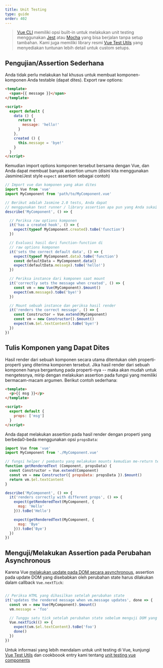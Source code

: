 ```yaml
---
title: Unit Testing
type: guide
order: 402
---
```


> [Vue CLI](https://cli.vuejs.org/) memiliki opsi built-in untuk melakukan unit testing menggunakan [Jest](https://github.com/facebook/jest) atau [Mocha](https://mochajs.org/) yang bisa berjalan tanpa setup tambahan. Kami juga memiliki library resmi [Vue Test Utils](https://vue-test-utils.vuejs.org/) yang menyediakan tuntunan lebih detail untuk custom setups.


## Pengujian/Assertion Sederhana

Anda tidak perlu melakukan hal khusus untuk membuat komponen-komponen Anda testable (dapat dites). Export raw options:

``` html
<template>
  <span>{{ message }}</span>
</template>

<script>
  export default {
    data () {
      return {
        message: 'hello!'
      }
    },
    created () {
      this.message = 'bye!'
    }
  }
</script>
```

Kemudian import options komponen tersebut bersama dengan Vue, dan Anda dapat membuat banyak assertion umum (disini kita menggunakan Jasmine/Jest style `expect` assertion sebagai contoh)


``` js
// Import vue dan komponen yang akan dites
import Vue from 'vue'
import MyComponent from 'path/to/MyComponent.vue'

// Berikut adalah Jasmine 2.0 tests, Anda dapat
// menggunakan test runner / library assertion apa pun yang Anda sukai
describe('MyComponent', () => {

  // Periksa raw options komponen
  it('has a created hook', () => {
    expect(typeof MyComponent.created).toBe('function')
  })

  // Evaluasi hasil dari function-function di
  // raw options komponen
  it('sets the correct default data', () => {
    expect(typeof MyComponent.data).toBe('function')
    const defaultData = MyComponent.data()
    expect(defaultData.message).toBe('hello!')
  })

  // Periksa instance dari komponen saat mount
  it('correctly sets the message when created', () => {
    const vm = new Vue(MyComponent).$mount()
    expect(vm.message).toBe('bye!')
  })

  // Mount sebuah instance dan periksa hasil render
  it('renders the correct message', () => {
    const Constructor = Vue.extend(MyComponent)
    const vm = new Constructor().$mount()
    expect(vm.$el.textContent).toBe('bye!')
  })
})
```

## Tulis Komponen yang Dapat Dites

Hasil render dari sebuah komponen secara utama ditentukan oleh properti-properti yang diterima komponen tersebut. Jika hasil render dari sebuah komponen hanya bergantung pada properti-nya -- maka akan mudah untuk mengetesnya, mirip dengan melakukan assertion pada fungsi yang memiliki bermacam-macam argumen. Berikut contoh sederhana:

``` html
<template>
  <p>{{ msg }}</p>
</template>

<script>
  export default {
    props: ['msg']
  }
</script>
```

Anda dapat melakukan assertion pada hasil render dengan properti yang berbeda0-beda menggunakan opsi `propsData`:

``` js
import Vue from 'vue'
import MyComponent from './MyComponent.vue'

// fungsi helper / pembantu yang melakukan mounts kemudian me-return text yang di-render
function getRenderedText (Component, propsData) {
  const Constructor = Vue.extend(Component)
  const vm = new Constructor({ propsData: propsData }).$mount()
  return vm.$el.textContent
}

describe('MyComponent', () => {
  it('renders correctly with different props', () => {
    expect(getRenderedText(MyComponent, {
      msg: 'Hello'
    })).toBe('Hello')

    expect(getRenderedText(MyComponent, {
      msg: 'Bye'
    })).toBe('Bye')
  })
})
```

## Menguji/Melakukan Assertion pada Perubahan Asynchronous

Karena Vue [melakukan update pada DOM secara asynchronous](reactivity.html#Async-Update-Queue), assertion pada update DOM yang disebabkan oleh perubahan state harus dilakukan dalam callback `Vue.nextTick`:

``` js

// Periksa HTML yang dihasilkan setelah perubahan state
it('updates the rendered message when vm.message updates', done => {
  const vm = new Vue(MyComponent).$mount()
  vm.message = 'foo'

  // Tunggu satu tick setelah perubahan state sebelum menguji DOM yang terupdate
  Vue.nextTick(() => {
    expect(vm.$el.textContent).toBe('foo')
    done()
  })
})
```

Untuk informasi yang lebih mendalam untuk unit testing di Vue, kunjungi [Vue Test Utils](https://vue-test-utils.vuejs.org/) dan cookboook entry kami tentang [unit testing vue components](https://vuejs.org/v2/cookbook/unit-testing-vue-components.html)